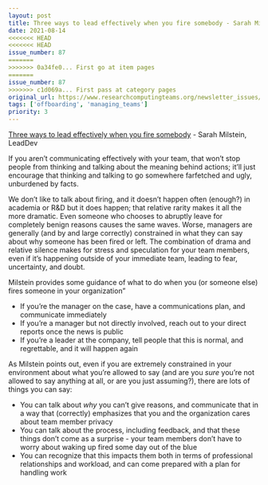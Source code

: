 ```yaml
---
layout: post
title: Three ways to lead effectively when you fire somebody - Sarah Milstein, LeadDev
date: 2021-08-14
<<<<<<< HEAD
<<<<<<< HEAD
issue_number: 87
=======
>>>>>>> 0a34fe0... First go at item pages
=======
issue_number: 87
>>>>>>> c1d069a... First pass at category pages
original_url: https://www.researchcomputingteams.org/newsletter_issues/0087
tags: ['offboarding', 'managing_teams']
priority: 3
---
```


<!-- markdownlint-disable MD033 -->
<!-- markdownlint-disable MD041 -->
<!-- markdownlint-disable MD049 -->

[Three ways to lead effectively when you fire somebody](https://leaddev.com/managing-time-crisis/three-ways-lead-effectively-when-you-fire-somebody) - Sarah Milstein, LeadDev

If you aren’t communicating effectively with your team, that won’t stop people from thinking and talking about the meaning behind actions; it’ll just encourage that thinking and talking to go somewhere farfetched and ugly, unburdened by facts.

We don’t like to talk about firing, and it doesn’t happen often (enough?) in academia or R&D but it does happen; that relative rarity makes it all the more dramatic.  Even someone who chooses to abruptly leave for completely benign reasons causes the same waves.  Worse, managers are generally (and by and large correctly) constrained in what they can say about why someone has been fired or left.  The combination of drama and relative silence makes for stress and speculation for your team members, even if it’s happening outside of your immediate team, leading to fear, uncertainty, and doubt.

Milstein provides some guidance of what to do when you (or someone else) fires someone in your organization”

- If you’re the manager on the case, have a communications plan, and communicate immediately
- If you’re a manager but not directly involved, reach out to your direct reports once the news is public
- If you’re a leader at the company, tell people that this is normal, and regrettable, and it will happen again

As Milstein points out, even if you are extremely constrained in your environment about what you’re allowed to say (and are you *sure* you’re not allowed to say anything at all, or are you just assuming?), there are lots of things you can say:

- You can talk about *why* you can’t give reasons, and communicate that in a way that (correctly) emphasizes that you and the organization cares about team member privacy
- You can talk about the process, including feedback, and that these things don’t come as a surprise - your team members don’t have to worry about waking up fired some day out of the blue
- You can recognize that this impacts them both in terms of professional relationships and workload, and can come prepared with a plan for handling work